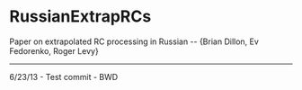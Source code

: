 RussianExtrapRCs
================

Paper on extrapolated RC processing in Russian -- {Brian Dillon, Ev Fedorenko, Roger Levy}

----------------

6/23/13 - Test commit - BWD